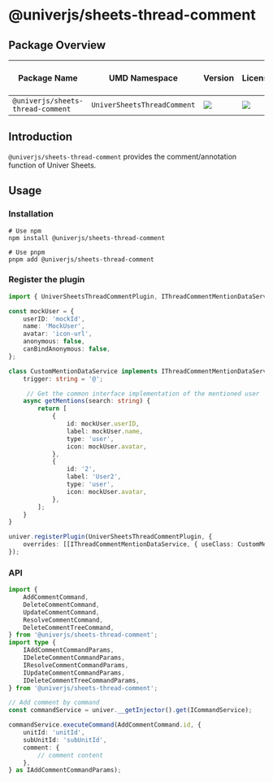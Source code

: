 # @univerjs/sheets-thread-comment

## Package Overview

| Package Name | UMD Namespace | Version | License | Downloads | Contains CSS | Contains i18n locales |
| --- | --- | --- | --- | --- | :---: | :---: |
| `@univerjs/sheets-thread-comment` | `UniverSheetsThreadComment` | [![][npm-version-shield]][npm-version-link] | ![][npm-license-shield] | ![][npm-downloads-shield] | ⭕️ | ⭕️ |

## Introduction

`@univerjs/sheets-thread-comment` provides the comment/annotation function of Univer Sheets.

## Usage

### Installation

```shell
# Use npm
npm install @univerjs/sheets-thread-comment

# Use pnpm
pnpm add @univerjs/sheets-thread-comment
```

### Register the plugin

```typescript
import { UniverSheetsThreadCommentPlugin, IThreadCommentMentionDataService} from '@univerjs/sheets-thread-comment';

const mockUser = {
    userID: 'mockId',
    name: 'MockUser',
    avatar: 'icon-url',
    anonymous: false,
    canBindAnonymous: false,
};

class CustomMentionDataService implements IThreadCommentMentionDataService {
    trigger: string = '@';

     // Get the common interface implementation of the mentioned user
    async getMentions(search: string) {
        return [
            {
                id: mockUser.userID,
                label: mockUser.name,
                type: 'user',
                icon: mockUser.avatar,
            },
            {
                id: '2',
                label: 'User2',
                type: 'user',
                icon: mockUser.avatar,
            },
        ];
    }
}

univer.registerPlugin(UniverSheetsThreadCommentPlugin, {
    overrides: [[IThreadCommentMentionDataService, { useClass: CustomMentionDataService }]],
});
```

### API
```typescript
import {
    AddCommentCommand,
    DeleteCommentCommand,
    UpdateCommentCommand,
    ResolveCommentCommand,
    DeleteCommentTreeCommand,
} from '@univerjs/sheets-thread-comment';
import type {
    IAddCommentCommandParams,
    IDeleteCommentCommandParams,
    IResolveCommentCommandParams,
    IUpdateCommentCommandParams,
    IDeleteCommentTreeCommandParams,
} from '@univerjs/sheets-thread-comment';

// Add comment by command
const commandService = univer.__getInjector().get(ICommandService);

commandService.executeCommand(AddCommentCommand.id, {
    unitId: 'unitId',
    subUnitId: 'subUnitId',
    comment: {
        // comment content
    },
} as IAddCommentCommandParams);
```

<!-- Links -->
[npm-version-shield]: https://img.shields.io/npm/v/@univerjs/sheets-thread-comment?style=flat-square
[npm-version-link]: https://npmjs.com/package/@univerjs/sheets-thread-comment
[npm-license-shield]: https://img.shields.io/npm/l/@univerjs/sheets-thread-comment?style=flat-square
[npm-downloads-shield]: https://img.shields.io/npm/dm/@univerjs/sheets-thread-comment?style=flat-square

